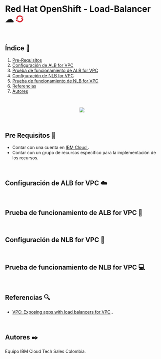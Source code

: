 # Red Hat OpenShift - Load-Balancer ☁ <img width="25" src="https://github.com/emeloibmco/Red-Hat-Open-Shift-Load-Balancer/blob/main/Images/logo_oc.png">

<br />

## Índice  📰
1. [Pre-Requisitos](#Pre-Requisitos-pencil)
2. [Configuración de ALB for VPC](#Configuración-de-ALB-for-VPC-cloud)
3. [Prueba de funcionamiento de ALB for VPC](#CPrueba-de-funcionamiento-de-ALB-for-VPC-wrench)
4. [Configuración de NLB for VPC](#Configuración-de-NLB-for-VPC-closed_lock_with_key)
5. [Prueba de funcionamiento de NLB for VPC](#Prueba-de-funcionamiento-de-NLB-for-VPC-computer)
6. [Referencias](#Referencias-mag)
7. [Autores](#Autores-black_nib)
<br />

<p align="center"><img src="Images/IBMCloudShell.png"></p>

<br />

## Pre Requisitos :pencil:
* Contar con una cuenta en <a href="https://cloud.ibm.com/"> IBM Cloud </a>.
* Contar con un grupo de recursos específico para la implementación de los recursos.
<br />

## Configuración de ALB for VPC :cloud:
<br />

## Prueba de funcionamiento de ALB for VPC :wrench:
<br />

## Configuración de NLB for VPC :closed_lock_with_key:
<br />

## Prueba de funcionamiento de NLB for VPC :computer:
<br />

## Referencias :mag:
* <a href="https://cloud.ibm.com/docs/openshift?topic=openshift-vpc-lbaas">VPC: Exposing apps with load balancers for VPC</a>..
<br />

## Autores :black_nib:
Equipo IBM Cloud Tech Sales Colombia.
<br />
